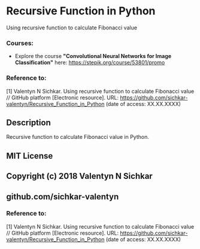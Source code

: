 # Recursive Function in Python
Using recursive function to calculate Fibonacci value

### Courses:
* Explore the course **"Convolutional Neural Networks for Image Classification"** here: https://stepik.org/course/53801/promo

### Reference to:
[1] Valentyn N Sichkar. Using recursive function to calculate Fibonacci value // GitHub platform [Electronic resource]. URL: https://github.com/sichkar-valentyn/Recursive_Function_in_Python (date of access: XX.XX.XXXX)

## Description
Recursive function to calculate Fibonacci value in Python.

## MIT License
## Copyright (c) 2018 Valentyn N Sichkar
## github.com/sichkar-valentyn
### Reference to:
[1] Valentyn N Sichkar. Using recursive function to calculate Fibonacci value // GitHub platform [Electronic resource]. URL: https://github.com/sichkar-valentyn/Recursive_Function_in_Python (date of access: XX.XX.XXXX)
